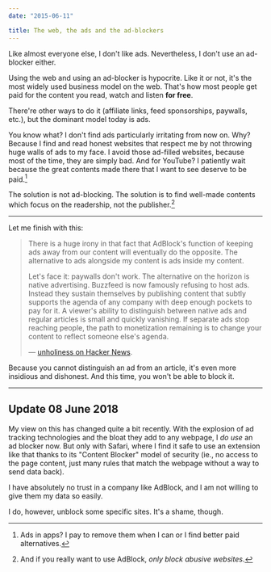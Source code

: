 ```yaml
---
date: "2015-06-11"

title: The web, the ads and the ad-blockers
---
```


Like almost everyone else, I don't like ads. Nevertheless, I don't use an ad-blocker either.

Using the web and using an ad-blocker is hypocrite. Like it or not, it's the most widely used business model on the web. That's how most people get paid for the content you read, watch and listen **for free**.

There're other ways to do it (affiliate links, feed sponsorships, paywalls, etc.), but the dominant model today is ads.

You know what? I don't find ads particularly irritating from now on. Why? Because I find and read honest websites that respect me by not throwing huge walls of ads to my face. I avoid those ad-filled websites, because most of the time, they are simply bad. And for YouTube? I patiently wait because the great contents made there that I want to see deserve to be paid.[^1]

The solution is not ad-blocking. The solution is to find well-made contents which focus on the readership, not the publisher.[^2]

---

Let me finish with this:

> There is a huge irony in that fact that AdBlock's function of keeping ads away from our content will eventually do the opposite. The alternative to ads alongside my content is ads inside my content.
>
> Let's face it: paywalls don't work. The alternative on the horizon is native advertising. Buzzfeed is now famously refusing to host ads. Instead they sustain themselves by publishing content that subtly supports the agenda of any company with deep enough pockets to pay for it. A viewer's ability to distinguish between native ads and regular articles is small and quickly vanishing. If separate ads stop reaching people, the path to monetization remaining is to change your content to reflect someone else's agenda.
>
> — [unholiness on Hacker News](https://news.ycombinator.com/item?id=9695552).

Because you cannot distinguish an ad from an article, it's even more insidious and dishonest. And this time, you won't be able to block it.

---

## Update <span class="more">08 June 2018</span>

My view on this has changed quite a bit recently. With the explosion of ad tracking technologies and the bloat they add to any webpage, I _do use_ an ad blocker now. But only with Safari, where I find it safe to use an extension like that thanks to its "Content Blocker" model of security (ie., no access to the page content, just many rules that match the webpage without a way to send data back).

I have absolutely no trust in a company like AdBlock, and I am not willing to give them my data so easily.

I do, however, unblock some specific sites. It's a shame, though.


[^1]: Ads in apps? I pay to remove them when I can or I find better paid alternatives.
[^2]: And if you really want to use AdBlock, _only block abusive websites_.
